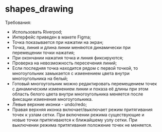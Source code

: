 # shapes_drawing

Требования:

- Использовать Riverpod;
- Интерфейс приведен в макете Figma;
- Точка показывается при нажатии на экран;
- Точка, линия и длина линии меняются динамически при перемещении точки нажатия;
- При окончании нажатия точка и линия фиксируются;
- Проверка на невозможность пересечения линий;
- Если последняя точка находится рядом с первой точкой, то многоугольник замыкается с изменением цвета внутри многоугольника на белый;
- Готовый многоугольник можно редактировать перемещением точек с динамическим изменением линии и показа её длины при этом область белого цвета внутри многоугольника меняется после фиксации изменения многоугольника.
- Левые верхние иконки - undo/redo;
- Правая верхняя иконка включает/выключает режим притягивания точек к узлам сетки. При включении режима существующие и новые точки притягиваются к ближайшему узлу сетки. При выключении режима притягивания положение точек не меняется.
